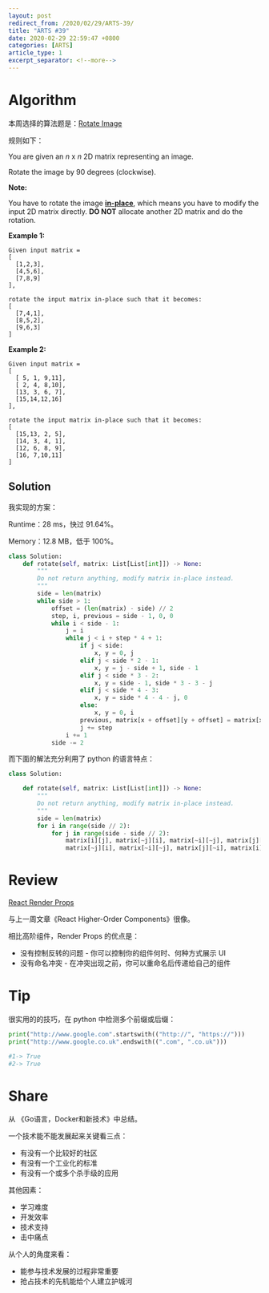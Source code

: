 ```yaml
---
layout: post
redirect_from: /2020/02/29/ARTS-39/
title: "ARTS #39"
date: 2020-02-29 22:59:47 +0800
categories: [ARTS]
article_type: 1
excerpt_separator: <!--more-->
---
```



# Algorithm

本周选择的算法题是：[Rotate Image](https://leetcode.com/problems/rotate-image/)

<!--more-->

规则如下：

You are given an *n* x *n* 2D matrix representing an image.

Rotate the image by 90 degrees (clockwise).

**Note:**

You have to rotate the image [**in-place**](https://en.wikipedia.org/wiki/In-place_algorithm), which means you have to modify the input 2D matrix directly. **DO NOT** allocate another 2D matrix and do the rotation.

**Example 1:**

```
Given input matrix = 
[
  [1,2,3],
  [4,5,6],
  [7,8,9]
],

rotate the input matrix in-place such that it becomes:
[
  [7,4,1],
  [8,5,2],
  [9,6,3]
]
```

**Example 2:**

```
Given input matrix =
[
  [ 5, 1, 9,11],
  [ 2, 4, 8,10],
  [13, 3, 6, 7],
  [15,14,12,16]
], 

rotate the input matrix in-place such that it becomes:
[
  [15,13, 2, 5],
  [14, 3, 4, 1],
  [12, 6, 8, 9],
  [16, 7,10,11]
]
```

## Solution

我实现的方案：

Runtime：28 ms，快过 91.64%。

Memory：12.8 MB，低于 100%。

```python
class Solution:
    def rotate(self, matrix: List[List[int]]) -> None:
        """
        Do not return anything, modify matrix in-place instead.
        """
        side = len(matrix)
        while side > 1:
            offset = (len(matrix) - side) // 2
            step, i, previous = side - 1, 0, 0
            while i < side - 1:
                j = i
                while j < i + step * 4 + 1:
                    if j < side:
                        x, y = 0, j
                    elif j < side * 2 - 1:
                        x, y = j - side + 1, side - 1
                    elif j < side * 3 - 2:
                        x, y = side - 1, side * 3 - 3 - j
                    elif j < side * 4 - 3:
                        x, y = side * 4 - 4 - j, 0
                    else:
                        x, y = 0, i
                    previous, matrix[x + offset][y + offset] = matrix[x + offset][y + offset], previous
                    j += step
                i += 1
            side -= 2
```

而下面的解法充分利用了 python 的语言特点：

```python
class Solution:

    def rotate(self, matrix: List[List[int]]) -> None:
        """
        Do not return anything, modify matrix in-place instead.
        """
        side = len(matrix)
        for i in range(side // 2):
            for j in range(side - side // 2):
                matrix[i][j], matrix[~j][i], matrix[~i][~j], matrix[j][~i] = \
                matrix[~j][i], matrix[~i][~j], matrix[j][~i], matrix[i][j]
```


# Review

[React Render Props](https://tylermcginnis.com/react-render-props/)

与上一周文章《React Higher-Order Components》很像。

相比高阶组件，Render Props 的优点是：

- 没有控制反转的问题 - 你可以控制你的组件何时、何种方式展示 UI
- 没有命名冲突 - 在冲突出现之前，你可以重命名后传递给自己的组件

# Tip

很实用的的技巧，在 python 中检测多个前缀或后缀：


```python
print("http://www.google.com".startswith(("http://", "https://")))
print("http://www.google.co.uk".endswith((".com", ".co.uk")))

#1-> True
#2-> True
```

# Share

从 《Go语言，Docker和新技术》中总结。

一个技术能不能发展起来关键看三点：

- 有没有一个比较好的社区
- 有没有一个工业化的标准
- 有没有一个或多个杀手级的应用

其他因素：

- 学习难度
- 开发效率
- 技术支持
- 击中痛点

从个人的角度来看：

- 能参与技术发展的过程非常重要
- 抢占技术的先机能给个人建立护城河